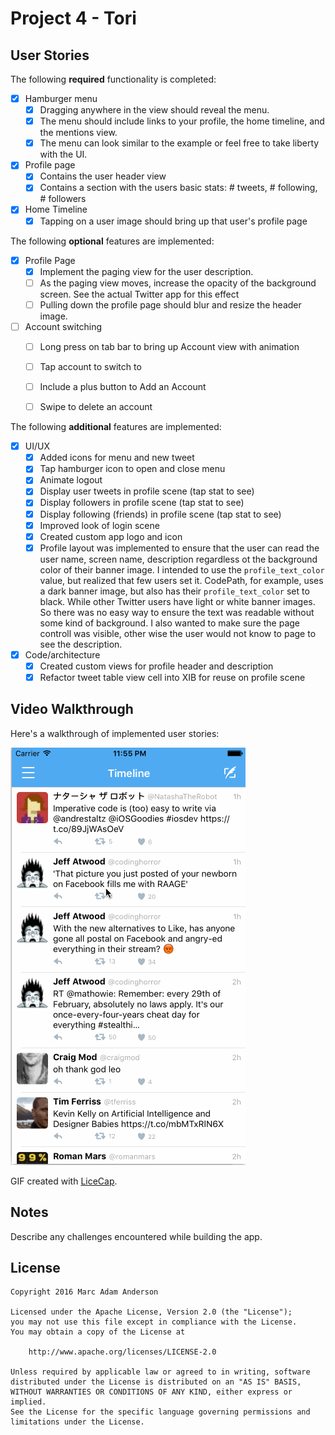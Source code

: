 # Project 4 - Tori

## User Stories

The following **required** functionality is completed:

- [x] Hamburger menu
   - [x] Dragging anywhere in the view should reveal the menu.
   - [x] The menu should include links to your profile, the home timeline, and the mentions view.
   - [x] The menu can look similar to the example or feel free to take liberty with the UI.
- [x] Profile page
   - [x] Contains the user header view
   - [x] Contains a section with the users basic stats: # tweets, # following, # followers
- [x] Home Timeline
   - [x] Tapping on a user image should bring up that user's profile page

The following **optional** features are implemented:

- [x] Profile Page
   - [x] Implement the paging view for the user description.
   - [ ] As the paging view moves, increase the opacity of the background screen. See the actual Twitter app for this effect
   - [ ] Pulling down the profile page should blur and resize the header image.
- [ ] Account switching
   - [ ] Long press on tab bar to bring up Account view with animation
   - [ ] Tap account to switch to
   - [ ] Include a plus button to Add an Account
   - [ ] Swipe to delete an account


The following **additional** features are implemented:
- [x] UI/UX
   - [x] Added icons for menu and new tweet
   - [x] Tap hamburger icon to open and close menu
   - [x] Animate logout
   - [x] Display user tweets in profile scene (tap stat to see)
   - [x] Display followers in profile scene (tap stat to see)
   - [x] Display following (friends) in profile scene (tap stat to see)
   - [x] Improved look of login scene
   - [x] Created custom app logo and icon
   - [x] Profile layout was implemented to ensure that the user can read the user name, screen name, description regardless ot the background color of their banner image. I intended to use the `profile_text_color` value, but realized that few users set it. CodePath, for example, uses a dark banner image, but also has their `profile_text_color` set to black. While other Twitter users have light or white banner images. So there was no easy way to ensure the text was readable without some kind of background. I also wanted to make sure the page controll was visible, other wise the user would not know to page to see the description.
- [x] Code/architecture
   - [x] Created custom views for profile header and description
   - [x] Refactor tweet table view cell into XIB for reuse on profile scene

## Video Walkthrough

Here's a walkthrough of implemented user stories:

![Walk-through Video](tori_walkthrough.gif)

GIF created with [LiceCap](http://www.cockos.com/licecap/).

## Notes

Describe any challenges encountered while building the app.

## License

    Copyright 2016 Marc Adam Anderson

    Licensed under the Apache License, Version 2.0 (the "License");
    you may not use this file except in compliance with the License.
    You may obtain a copy of the License at

        http://www.apache.org/licenses/LICENSE-2.0

    Unless required by applicable law or agreed to in writing, software
    distributed under the License is distributed on an "AS IS" BASIS,
    WITHOUT WARRANTIES OR CONDITIONS OF ANY KIND, either express or implied.
    See the License for the specific language governing permissions and
    limitations under the License.